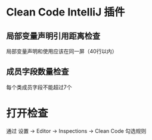 # Clean Code IntelliJ 插件

## 局部变量声明引用距离检查

局部变量声明和使用应该在同一屏（40行以内）

## 成员字段数量检查

每个类成员字段不能超过7个

# 打开检查
通过 设置 -> Editor -> Inspections -> Clean Code 勾选规则
